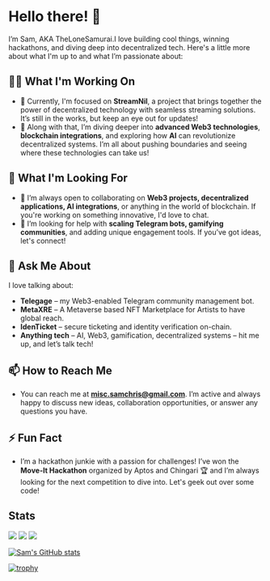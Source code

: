 # Hello there! 👋
I’m Sam, AKA TheLoneSamurai.I love building cool things, winning hackathons, and diving deep into decentralized tech. Here's a little more about what I'm up to and what I’m passionate about:

## 👨‍💻 What I'm Working On
- 🔭 Currently, I'm focused on **StreamNil**, a project that brings together the power of decentralized technology with seamless streaming solutions. It’s still in the works, but keep an eye out for updates!
- 🌱 Along with that, I’m diving deeper into **advanced Web3 technologies**, **blockchain integrations**, and exploring how **AI** can revolutionize decentralized systems. I’m all about pushing boundaries and seeing where these technologies can take us!

## 🤝 What I'm Looking For
- 👯 I’m always open to collaborating on **Web3 projects, decentralized applications, AI integrations**, or anything in the world of blockchain. If you're working on something innovative, I'd love to chat.
- 🤔 I’m looking for help with **scaling Telegram bots, gamifying communities**, and adding unique engagement tools. If you’ve got ideas, let's connect!

## 💬 Ask Me About
I love talking about:
- **Telegage** – my Web3-enabled Telegram community management bot.
- **MetaXRE** – A Metaverse based NFT Marketplace for Artists to have global reach.
- **IdenTicket** – secure ticketing and identity verification on-chain.
- **Anything tech** – AI, Web3, gamification, decentralized systems – hit me up, and let’s talk tech!

## 📫 How to Reach Me
- You can reach me at **misc.samchris@gmail.com**. I’m active and always happy to discuss new ideas, collaboration opportunities, or answer any questions you have.


## ⚡ Fun Fact
- I’m a hackathon junkie with a passion for challenges! I’ve won the **Move-It Hackathon** organized by Aptos and Chingari 🏆 and I’m always looking for the next competition to dive into. Let's geek out over some code!


## Stats
<img src="https://hits.seeyoufarm.com/api/count/incr/badge.svg?url=https%3A%2F%2Fgithub.com%2Fmiscsamchris1212%2Fhit-counter">

<img src="https://github-profile-summary-cards.vercel.app/api/cards/profile-details?username=miscsamchris&theme=github_dark" />

<img src="https://github-readme-stats.vercel.app/api/top-langs/?username=miscsamchris&theme=dark" />

[![Sam's GitHub stats](https://github-readme-stats.vercel.app/api?username=miscsamchris&show_icons=true&theme=dark)](https://github.com/miscsamchris/github-readme-stats)

[![trophy](https://github-profile-trophy.vercel.app/?username=miscsamchris&theme=onedark)](https://github.com/miscsamchris/github-profile-trophy)
